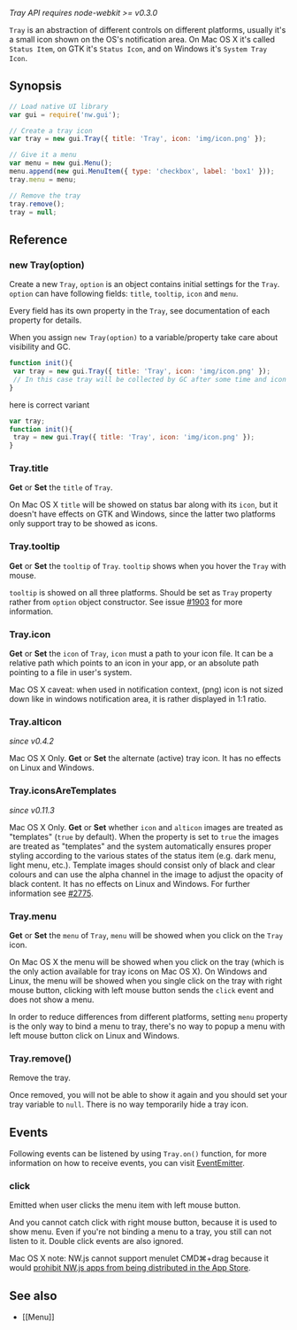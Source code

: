 _Tray API requires node-webkit >= v0.3.0_

`Tray` is an abstraction of different controls on different platforms, usually it's a small icon shown on the OS's notification area. On Mac OS X it's called `Status Item`, on GTK it's `Status Icon`, and on Windows it's `System Tray Icon`.

## Synopsis

```javascript
// Load native UI library
var gui = require('nw.gui');

// Create a tray icon
var tray = new gui.Tray({ title: 'Tray', icon: 'img/icon.png' });

// Give it a menu
var menu = new gui.Menu();
menu.append(new gui.MenuItem({ type: 'checkbox', label: 'box1' }));
tray.menu = menu;

// Remove the tray
tray.remove();
tray = null;
```

## Reference

### new Tray(option)

Create a new `Tray`, `option` is an object contains initial settings for the `Tray`. `option` can have following fields: `title`, `tooltip`, `icon` and `menu`.

Every field has its own property in the `Tray`, see documentation of each property for details.

When you assign `new Tray(option)` to a variable/property take care about visibility and GC. 

```javascript
function init(){
 var tray = new gui.Tray({ title: 'Tray', icon: 'img/icon.png' });
 // In this case tray will be collected by GC after some time and icon will disappear
}
```
here is correct variant

```javascript
var tray;
function init(){
 tray = new gui.Tray({ title: 'Tray', icon: 'img/icon.png' });
}
```
### Tray.title

**Get** or **Set** the `title` of `Tray`.

On Mac OS X `title` will be showed on status bar along with its `icon`, but it doesn't have effects on GTK and Windows, since the latter two platforms only support tray to be showed as icons.

### Tray.tooltip

**Get** or **Set** the `tooltip` of `Tray`. `tooltip` shows when you hover the `Tray` with mouse.

`tooltip` is showed on all three platforms. Should be set as `Tray` property rather from `option` object constructor. See issue [#1903](https://github.com/rogerwang/node-webkit/issues/1903) for more information. 

### Tray.icon

**Get** or **Set** the `icon` of `Tray`, `icon` must a path to your icon file. It can be a relative path which points to an icon in your app, or an absolute path pointing to a file in user's system.

Mac OS X caveat: when used in notification context, (png) icon is not sized down like in windows notification area, it is rather displayed in 1:1 ratio.

### Tray.alticon
_since v0.4.2_

Mac OS X Only. **Get** or **Set** the alternate (active) tray icon. It has no effects on Linux and Windows.

### Tray.iconsAreTemplates
_since v0.11.3_

Mac OS X Only. **Get** or **Set** whether `icon` and `alticon` images are treated as "templates" (`true` by default). When the property is set to `true` the images are treated as "templates" and the system automatically ensures proper styling according to the various states of the status item (e.g. dark menu, light menu, etc.). Template images should consist only of black and clear colours and can use the alpha channel in the image to adjust the opacity of black content. It has no effects on Linux and Windows. For further information see [#2775](https://github.com/rogerwang/node-webkit/pull/2775).

### Tray.menu

**Get** or **Set** the `menu` of `Tray`, `menu` will be showed when you click on the `Tray` icon.

On Mac OS X the menu will be showed when you click on the tray (which is the only action available for tray icons on Mac OS X). On Windows and Linux, the menu will be showed when you single click on the tray with right mouse button, clicking with left mouse button sends the `click` event and does not show a menu.

In order to reduce differences from different platforms, setting `menu` property is the only way to bind a menu to tray, there's no way to popup a menu with left mouse button click on Linux and Windows.

### Tray.remove()

Remove the tray.

Once removed, you will not be able to show it again and you should set your tray variable to `null`. There is no way temporarily hide a tray icon.

## Events
Following events can be listened by using `Tray.on()` function, for more information on how to receive events, you can visit [EventEmitter](http://nodejs.org/api/events.html#events_class_events_eventemitter).

### click

Emitted when user clicks the menu item with left mouse button.

And you cannot catch click with right mouse button, because it is used to show menu. Even if you're not binding a menu to a tray, you still can not listen to it. Double click events are also ignored.

Mac OS X note: NW.js cannot support menulet CMD⌘+drag because it would [prohibit NW.js apps from being distributed in the App Store](https://github.com/nwjs/nw.js/issues/3347#issuecomment-121109691).

## See also

* [[Menu]]